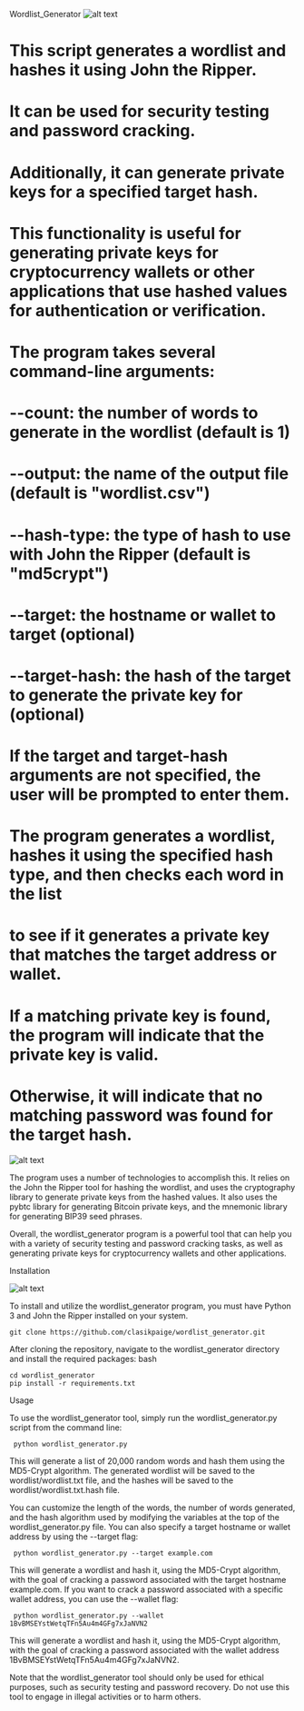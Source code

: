 Wordlist_Generator
![alt text](https://www.dropbox.com/s/2jgjgzzl4b7m4gg/Photo%2014-05-2023%2C%2012%2001%2056%20PM.jpg?raw=1)

# This script generates a wordlist and hashes it using John the Ripper.
# It can be used for security testing and password cracking.
# Additionally, it can generate private keys for a specified target hash.
# This functionality is useful for generating private keys for cryptocurrency wallets or other applications that use hashed values for authentication or verification.

# The program takes several command-line arguments:
# --count: the number of words to generate in the wordlist (default is 1)
# --output: the name of the output file (default is "wordlist.csv")
# --hash-type: the type of hash to use with John the Ripper (default is "md5crypt")
# --target: the hostname or wallet to target (optional)
# --target-hash: the hash of the target to generate the private key for (optional)

# If the target and target-hash arguments are not specified, the user will be prompted to enter them.
# The program generates a wordlist, hashes it using the specified hash type, and then checks each word in the list
# to see if it generates a private key that matches the target address or wallet.
# If a matching private key is found, the program will indicate that the private key is valid.
# Otherwise, it will indicate that no matching password was found for the target hash.



![alt text](https://www.dropbox.com/s/1x2avy6hc9qsned/Photo%2014-05-2023%2C%2011%2045%2049%20AM.jpg?raw=1)



The program uses a number of technologies to accomplish this. It relies on the John the Ripper tool for hashing the wordlist, and uses the cryptography library to generate private keys from the hashed values. It also uses the pybtc library for generating Bitcoin private keys, and the mnemonic library for generating BIP39 seed phrases.

Overall, the wordlist_generator program is a powerful tool that can help you with a variety of security testing and password cracking tasks, as well as generating private keys for cryptocurrency wallets and other applications.

Installation

![alt text](https://www.dropbox.com/s/8t4cem1pmf3vmow/Photo%2014-05-2023%2C%2011%2048%2052%20AM.jpg?raw=1)

To install and utilize the wordlist_generator program, you must have Python 3 and John the Ripper installed on your system.
```
git clone https://github.com/clasikpaige/wordlist_generator.git
```
After cloning the repository, navigate to the wordlist_generator directory and install the required packages:
bash
```
cd wordlist_generator
pip install -r requirements.txt
```
Usage

To use the wordlist_generator tool, simply run the wordlist_generator.py script from the command line:

```
 python wordlist_generator.py
```
This will generate a list of 20,000 random words and hash them using the MD5-Crypt algorithm. The generated wordlist will be saved to the wordlist/wordlist.txt file, and the hashes will be saved to the wordlist/wordlist.txt.hash file.

You can customize the length of the words, the number of words generated, and the hash algorithm used by modifying the variables at the top of the wordlist_generator.py file.
You can also specify a target hostname or wallet address by using the --target flag:

```
 python wordlist_generator.py --target example.com
```
This will generate a wordlist and hash it, using the MD5-Crypt algorithm, with the goal of cracking a password associated with the target hostname example.com. If you want to crack a password associated with a specific wallet address, you can use the --wallet flag:

```
 python wordlist_generator.py --wallet 1BvBMSEYstWetqTFn5Au4m4GFg7xJaNVN2
```
This will generate a wordlist and hash it, using the MD5-Crypt algorithm, with the goal of cracking a password associated with the wallet address 1BvBMSEYstWetqTFn5Au4m4GFg7xJaNVN2.

Note that the wordlist_generator tool should only be used for ethical purposes, such as security testing and password recovery. Do not use this tool to engage in illegal activities or to harm others.